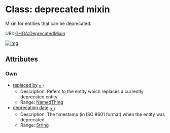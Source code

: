 
# Class: deprecated mixin


Mixin for entities that can be deprecated.

URI: [GHGA:DeprecatedMixin](https://w3id.org/GHGA/DeprecatedMixin)


[![img](https://yuml.me/diagram/nofunky;dir:TB/class/[NamedThing],[NamedThing]<replaced%20by%200..1-%20[DeprecatedMixin&#124;deprecation_date:string%20%3F])](https://yuml.me/diagram/nofunky;dir:TB/class/[NamedThing],[NamedThing]<replaced%20by%200..1-%20[DeprecatedMixin&#124;deprecation_date:string%20%3F])

## Attributes


### Own

 * [replaced by](replaced_by.md)  <sub>0..1</sub>
     * Description: Refers to the entity which replaces a currently deprecated entity.
     * Range: [NamedThing](NamedThing.md)
 * [deprecation date](deprecation_date.md)  <sub>0..1</sub>
     * Description: The timestamp (in ISO 8601 format) when the entity was deprecated.
     * Range: [String](types/String.md)
